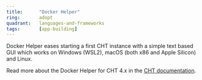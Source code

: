 ```yaml
---
title:      "Docker Helper"
ring:       adopt
quadrant:   languages-and-frameworks
tags:       [app-building]
---
```


Docker Helper eases starting a first CHT instance with a simple text based GUI which works on Windows (WSL2), macOS (both x86 and Apple Silicon) and Linux.

Read more about the Docker Helper for CHT 4.x in the [CHT documentation](https://docs.communityhealthtoolkit.org/hosting/cht/app-developer/#cht-docker-helper).

